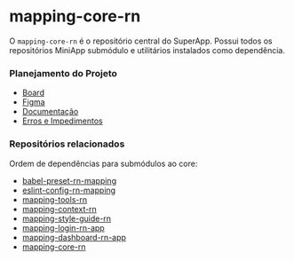 # mapping-core-rn

O `mapping-core-rn` é o repositório central do SuperApp. Possui todos os repositórios MiniApp submódulo e utilitários instalados como dependência.

### Planejamento do Projeto

- [Board](https://db1global-my.sharepoint.com/:x:/r/personal/william_camargo_db1_com_br/_layouts/15/Doc.aspx?sourcedoc=%7B7C3FB275-324F-409C-9321-C107AA3C7F3D%7D&file=Board%20-%20Backlog.xlsx&action=default&mobileredirect=true)
- [Figma](https://www.figma.com/file/y427586uuFXcvODlMgNTtU/MySpace_Desafio?type=design&node-id=0-1&mode=design&t=rYU17Wb4pgK3sijP-0)
- [Documentação](https://db1global-my.sharepoint.com/personal/william_camargo_db1_com_br/_layouts/15/doc.aspx?sourcedoc={29043bae-4ed7-43b1-b98f-a97c9b05f71e}&action=edit)
- [Erros e Impedimentos](https://db1global-my.sharepoint.com/personal/william_camargo_db1_com_br/_layouts/15/doc.aspx?sourcedoc={c64f077e-3c9c-4ca9-a9ca-19c0614cdf09}&action=edit)

### Repositórios relacionados

Ordem de dependências para submódulos ao core:

- [babel-preset-rn-mapping](https://github.com/williamcamasil/babel-preset-rn-mapping)
- [eslint-config-rn-mapping](https://github.com/williamcamasil/eslint-config-rn-mapping)
- [mapping-tools-rn](https://github.com/williamcamasil/mapping-tools-rn)
- [mapping-context-rn](https://github.com/williamcamasil/mapping-context-rn)
- [mapping-style-guide-rn](https://github.com/williamcamasil/mapping-style-guide-rn)
- [mapping-login-rn-app](https://github.com/williamcamasil/mapping-login-rn-app)
- [mapping-dashboard-rn-app](https://github.com/williamcamasil/mapping-dashboard-rn-app)
- [mapping-core-rn](https://github.com/williamcamasil/mapping-core-rn)
